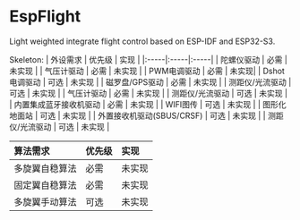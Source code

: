 # EspFlight
Light weighted integrate flight control based on ESP-IDF and ESP32-S3.

Skeleton:
| 外设需求 | 优先级 | 实现 |
|:-----|:-----|:-----|
| 陀螺仪驱动 | 必需   | 未实现 |
| 气压计驱动 | 必需   | 未实现 |
| PWM电调驱动 | 必需  | 未实现|
| Dshot电调驱动 | 可选   | 未实现 |
| 磁罗盘/GPS驱动 | 必需   | 未实现 |
| 测距仪/光流驱动 | 可选   | 未实现 |
| 气压计驱动 | 必需   | 未实现 |
| 测距仪/光流驱动 | 可选   | 未实现 |
| 内置集成蓝牙接收机驱动 | 必需   | 未实现 |
| WIFI图传 | 可选   | 未实现 |
| 图形化地面站 | 可选   | 未实现 |
| 外置接收机驱动(SBUS/CRSF) | 可选   | 未实现 |
| 测距仪/光流驱动 | 可选   | 未实现 |

| 算法需求 | 优先级 | 实现 |
|:-----|:-----|:-----|
| 多旋翼自稳算法 | 必需   | 未实现 |
| 固定翼自稳算法 | 必需   | 未实现 |
| 多旋翼手动算法 | 可选   | 未实现 |

